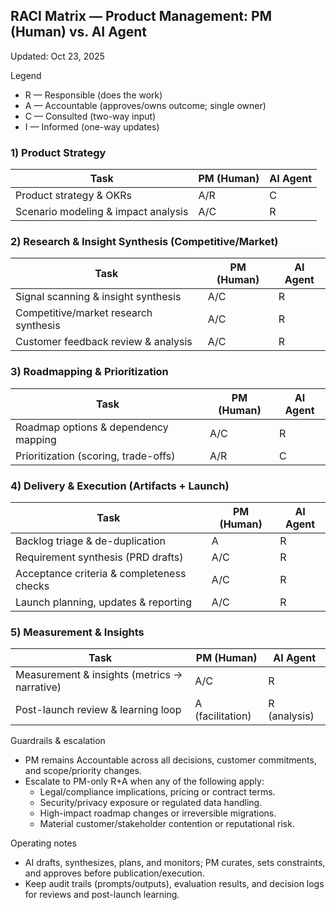 ## RACI Matrix — Product Management: PM (Human) vs. AI Agent

Updated: Oct 23, 2025

Legend
- R — Responsible (does the work)
- A — Accountable (approves/owns outcome; single owner)
- C — Consulted (two-way input)
- I — Informed (one-way updates)

### 1) Product Strategy

| Task | PM (Human) | AI Agent |
|---|---|---|
| Product strategy & OKRs | A/R | C |
| Scenario modeling & impact analysis | A/C | R |

### 2) Research & Insight Synthesis (Competitive/Market)

| Task | PM (Human) | AI Agent |
|---|---|---|
| Signal scanning & insight synthesis | A/C | R |
| Competitive/market research synthesis | A/C | R |
| Customer feedback review & analysis  | A/C  | R |

### 3) Roadmapping & Prioritization

| Task | PM (Human) | AI Agent |
|---|---|---|
| Roadmap options & dependency mapping | A/C | R |
| Prioritization (scoring, trade-offs) | A/R | C |

### 4) Delivery & Execution (Artifacts + Launch)

| Task | PM (Human) | AI Agent |
|---|---|---|
| Backlog triage & de-duplication | A | R |
| Requirement synthesis (PRD drafts) | A/C | R |
| Acceptance criteria & completeness checks | A/C | R |
| Launch planning, updates & reporting | A/C | R |

### 5) Measurement & Insights

| Task | PM (Human) | AI Agent |
|---|---|---|
| Measurement & insights (metrics → narrative) | A/C | R |
| Post-launch review & learning loop | A (facilitation) | R (analysis) |

Guardrails & escalation
- PM remains Accountable across all decisions, customer commitments, and scope/priority changes.
- Escalate to PM-only R+A when any of the following apply:
  - Legal/compliance implications, pricing or contract terms.
  - Security/privacy exposure or regulated data handling.
  - High-impact roadmap changes or irreversible migrations.
  - Material customer/stakeholder contention or reputational risk.

Operating notes
- AI drafts, synthesizes, plans, and monitors; PM curates, sets constraints, and approves before publication/execution.
- Keep audit trails (prompts/outputs), evaluation results, and decision logs for reviews and post-launch learning.
